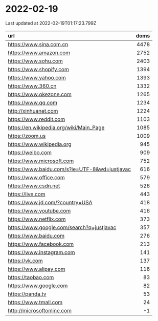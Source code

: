 # 2022-02-19

<!-- BEGIN -->
Last updated at 2022-02-19T01:17:23.799Z

url | doms
:- | -:
https://www.sina.com.cn | 4478
https://www.amazon.com | 2752
https://www.sohu.com | 2403
https://www.shopify.com | 1394
https://www.yahoo.com | 1393
https://www.360.cn | 1332
https://www.okezone.com | 1265
https://www.qq.com | 1234
http://xinhuanet.com | 1224
https://www.reddit.com | 1103
https://en.wikipedia.org/wiki/Main_Page | 1085
https://zoom.us | 1009
https://www.wikipedia.org | 945
https://weibo.com | 909
https://www.microsoft.com | 752
https://www.baidu.com/s?ie=UTF-8&wd=justjavac | 616
https://www.office.com | 579
https://www.csdn.net | 526
https://live.com | 443
https://www.jd.com/?country=USA | 418
https://www.youtube.com | 416
https://www.netflix.com | 373
https://www.google.com/search?q=justjavac | 357
https://www.baidu.com | 276
https://www.facebook.com | 213
https://www.instagram.com | 141
https://vk.com | 137
https://www.alipay.com | 116
https://taobao.com | 83
https://www.google.com | 82
https://panda.tv | 53
https://www.tmall.com | 24
http://microsoftonline.com | -1
<!-- END -->
